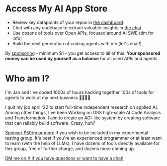 # Access My AI App Store

- Review key datapoints of your repos in [the dashboard](https://dashboard.uithub.com)
- Chat with any codebase to extract valuable insights in [the chat](https://chat.uithub.com)
- Use dozens of tools over Open APIs, focused around AI SWE (dm for info)
- Build the next generation of coding agents with me (let's chat!)

By [sponsoring](https://github.com/sponsors/janwilmake) - minimum $1 - you get access to all of this. **Your sponsored money can be used by yourself as a balance** for all used APIs and agents.

# Who am I?

I'm Jan and I've coded 1000s of hours hacking together 100s of tools for agents to work at my next business 🫡🫡🫡🤖

I quit my job april '22 to start full-time independent research on applied AI. Among other things, I've been Working on OSS high-scale AI Code Analysis and Transformation, I aim to create an AGI-like system by creating software that can reliably build software. Crazy, huh?

[Sponsor $50/m or more](https://github.com/sponsors/janwilmake) if you wish to be included in my experimental testing group. It's best if you're an experienced programmer or at least want to learn (with the help of LLMs). I have dozens of tools directly available for this group, free of further charge, and dozens more coming up.

[DM me on X if you have questions or want to have a chat!](https://x.com/janwilmake)
